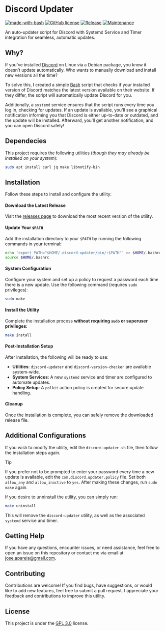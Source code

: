 # Discord Updater
[![made-with-bash](https://img.shields.io/badge/Made%20with-Bash-1f425f.svg?color=green)](https://www.lua.org/)
[![GitHub license](https://img.shields.io/badge/License-GPL_3.0-green.svg)](https://www.gnu.org/licenses/gpl-3.0.html#license-text)
[![Release](https://img.shields.io/badge/Release-v1.0.0-green.svg)](https://github.com/joseareia/discord-updater/releases)
[![Maintenance](https://img.shields.io/badge/Maintained%3F-Yes-green.svg)](https://github.com/joseareia/discord-updater/graphs/commit-activity)

An auto-updater script for Discord with Systemd Service and Timer integration for seamless, automatic updates.

## Why?
If you’ve installed [Discord](https://discord.com) on Linux via a Debian package, you know it doesn’t update automatically. Who wants to manually download and install new versions all the time?

To solve this, I created a simple [Bash](https://github.com/joseareia/discord-updater/blob/master/discord-updater.sh) script that checks if your installed version of Discord matches the latest version available on their website. If they differ, the script will automatically update Discord for you.

Additionally, a `systemd` service ensures that the script runs every time you log in, checking for updates. If an update is available, you'll see a graphical notification informing you that Discord is either up-to-date or outdated, and the update will be installed. Afterward, you'll get another notification, and you can open Discord safely!

## Dependecies

This project requires the following utilities (_though they may already be installed on your system_):

```bash
sudo apt install curl jq make libnotify-bin
```

## Installation

Follow these steps to install and configure the utility:

#### Download the Latest Release
Visit the [releases page](https://github.com/joseareia/discord-updater/releases) to download the most recent version of the utility.

#### Update Your `$PATH`
Add the installation directory to your `$PATH` by running the following commands in your terminal:

```bash
echo 'export PATH="$HOME/.discord-updater/bin/:$PATH"' >> $HOME/.bashrc
source $HOME/.bashrc
```

#### System Configuration
Configure your system and set up a policy to request a password each time there is a new update. Use the following command (requires `sudo` privileges):

```bash
sudo make
```

#### Install the Utility
Complete the installation process **without requiring `sudo` or superuser privileges:**

```bash
make install
```

#### Post-Installation Setup
After installation, the following will be ready to use:

- **Utilities**: `discord-updater` and `discord-version-checker` are available system-wide.
- **System Services**: A new `systemd` service and timer are configured to automate updates.
- **Policy Setup**: A `polkit` action policy is created for secure update handling.

#### Cleanup
Once the installation is complete, you can safely remove the downloaded release file.

## Additional Configurations

If you wish to modify the utility, edit the `discord-updater.sh` file, then follow the installation steps again.

>[!TIP]
>If you prefer not to be prompted to enter your password every time a new update is available, edit the `com.discord.updater.policy` file. Set both `allow_any` and `allow_inactive` to `yes`. After making these changes, run `sudo make` again.

If you desire to unninstall the utility, you can simply run:

```bash
make uninstall
```
This will remove the `discord-updater` utility, as well as the associated `systemd` service and timer.

## Getting Help
If you have any questions, encounter issues, or need assistance, feel free to open an issue on this repository or contact me via email at <a href="mailto:jose.apareia@gmail.com">jose.apareia@gmail.com</a>.

## Contributing
Contributions are welcome! If you find bugs, have suggestions, or would like to add new features, feel free to submit a pull request. I appreciate your feedback and contributions to improve this utility.

## License
This project is under the [GPL 3.0](https://www.gnu.org/licenses/gpl-3.0.html#license-text) license.